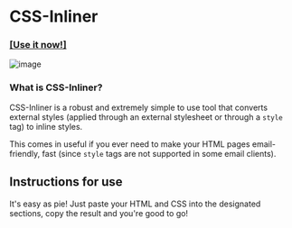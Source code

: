 # CSS-Inliner

### [[Use it now!]](https://grantstudios.github.io/CSS-Inliner/docs/)

![image](https://user-images.githubusercontent.com/87148422/146696270-35012a5a-ab21-492f-ade8-7335b41ae62f.png)

### What is CSS-Inliner?

CSS-Inliner is a robust and extremely simple to use tool that converts external styles (applied through an external stylesheet or through a `style` tag) to inline styles.

This comes in useful if you ever need to make your HTML pages email-friendly, fast (since `style` tags are not supported in some email clients).

## Instructions for use

It's easy as pie! Just paste your HTML and CSS into the designated sections, copy the result and you're good to go!
